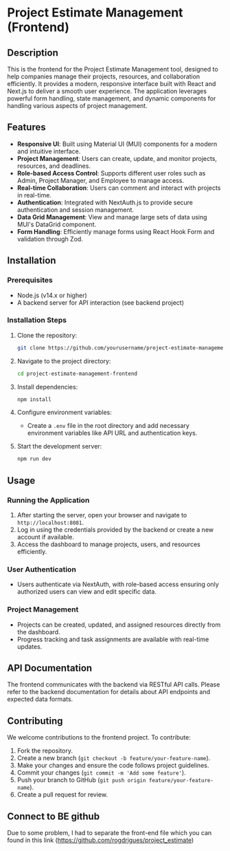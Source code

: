 # Project Estimate Management (Frontend)

## Description
This is the frontend for the Project Estimate Management tool, designed to help companies manage their projects, resources, and collaboration efficiently. It provides a modern, responsive interface built with React and Next.js to deliver a smooth user experience. The application leverages powerful form handling, state management, and dynamic components for handling various aspects of project management.

## Features
- **Responsive UI**: Built using Material UI (MUI) components for a modern and intuitive interface.
- **Project Management**: Users can create, update, and monitor projects, resources, and deadlines.
- **Role-based Access Control**: Supports different user roles such as Admin, Project Manager, and Employee to manage access.
- **Real-time Collaboration**: Users can comment and interact with projects in real-time.
- **Authentication**: Integrated with NextAuth.js to provide secure authentication and session management.
- **Data Grid Management**: View and manage large sets of data using MUI's DataGrid component.
- **Form Handling**: Efficiently manage forms using React Hook Form and validation through Zod.

## Installation

### Prerequisites
- Node.js (v14.x or higher)
- A backend server for API interaction (see backend project)

### Installation Steps
1. Clone the repository:
    ```bash
    git clone https://github.com/yourusername/project-estimate-management-frontend.git
    ```
2. Navigate to the project directory:
    ```bash
    cd project-estimate-management-frontend
    ```
3. Install dependencies:
    ```bash
    npm install
    ```
4. Configure environment variables:
    - Create a `.env` file in the root directory and add necessary environment variables like API URL and authentication keys.

5. Start the development server:
    ```bash
    npm run dev
    ```

## Usage

### Running the Application
1. After starting the server, open your browser and navigate to `http://localhost:8081`.
2. Log in using the credentials provided by the backend or create a new account if available.
3. Access the dashboard to manage projects, users, and resources efficiently.

### User Authentication
- Users authenticate via NextAuth, with role-based access ensuring only authorized users can view and edit specific data.

### Project Management
- Projects can be created, updated, and assigned resources directly from the dashboard.
- Progress tracking and task assignments are available with real-time updates.

## API Documentation

The frontend communicates with the backend via RESTful API calls. Please refer to the backend documentation for details about API endpoints and expected data formats.

## Contributing
We welcome contributions to the frontend project. To contribute:
1. Fork the repository.
2. Create a new branch (`git checkout -b feature/your-feature-name`).
3. Make your changes and ensure the code follows project guidelines.
4. Commit your changes (`git commit -m 'Add some feature'`).
5. Push your branch to GitHub (`git push origin feature/your-feature-name`).
6. Create a pull request for review.

## Connect to BE github
Due to some problem, I had to separate the front-end file which you can found in this link (https://github.com/rogdrigues/project_estimate)
